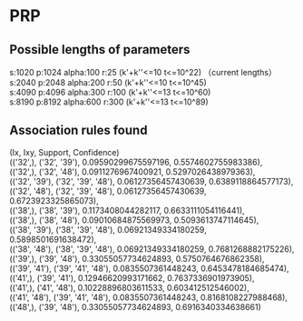 # PRP
## Possible lengths of parameters
s:1020 p:1024 alpha:100 r:25 (k'+k''<=10 t<=10^22) （current lengths）  
s:2040 p:2048 alpha:200 r:50 (k'+k''<=10 t<=10^45)  
s:4090 p:4096 alpha:300 r:100 (k'+k''<=13 t<=10^60)  
s:8190 p:8192 alpha:600 r:300 (k'+k''<=13 t<=10^89)  
## Association rules found
(Ix, Ixy, Support, Confidence)  
(('32',), ('32', '39'), 0.09590299675597196, 0.5574602755983386),  
(('32',), ('32', '48'), 0.0911276967400921, 0.5297026438979363),  
(('32', '39'), ('32', '39', '48'), 0.06127356457430639, 0.6389118864577173),  
(('32', '48'), ('32', '39', '48'), 0.06127356457430639, 0.6723923325865073),  
(('38',), ('38', '39'), 0.1173408044282117, 0.6633111054116441),  
(('38',), ('38', '48'), 0.09010684875569973, 0.5093613747114645),  
(('38', '39'), ('38', '39', '48'), 0.06921349334180259, 0.5898501691638472),  
(('38', '48'), ('38', '39', '48'), 0.06921349334180259, 0.7681268882175226),  
(('39',), ('39', '48'), 0.33055057734624893, 0.5750764676862358),  
(('39', '41'), ('39', '41', '48'), 0.0835507361448243, 0.6453478184685474),  
(('41',), ('39', '41'), 0.12946620993171662, 0.7637336901973905),  
(('41',), ('41', '48'), 0.10228896803611533, 0.603412512546002),  
(('41', '48'), ('39', '41', '48'), 0.0835507361448243, 0.8168108227988468),  
(('48',), ('39', '48'), 0.33055057734624893, 0.6916340334638661)
